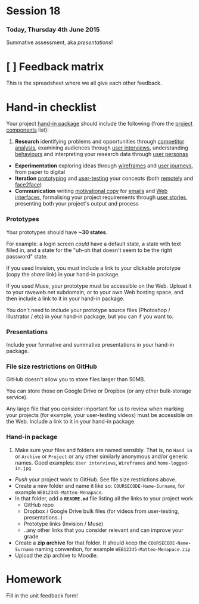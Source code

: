# Session 18	

### Today, Thursday 4th June 2015

Summative assessment, aka *presentations*!


# [ ] Feedback matrix

This is the spreadsheet where we all give each other feedback.

# Hand-in checklist

Your project [hand-in package](#hand-in-package) should include the following (from the [project components](../README.md#components) list):

1. **Research** identifying problems and opportunities through [competitor analysis](session-02.md#competitor-analysis), examining audiences through [user interviews](session-03.md#user-interviews), understanding [behaviours](session-14.md#designing-behaviours) and interpreting your research data through [user personas](session-04.md#user-personas) 
* **Experimentation** exploring ideas through [wireframes](session-05.md#wireframing) and [user journeys](session-06.md#user-journeys), from paper to digital
* **Iteration** [prototyping](session-13.md#rapid-prototyping) and [user-testing](session-15.md#user-testing-preparation) your concepts (both [remotely](session-07.md#usability-testing) and [face2face](session-15.md#let-them-in-))
* **Communication** writing [motivational copy](session-10.md#your-turn) for [emails](session-11.md#engagement-email) and [Web interfaces](session-10.md#2-hack-your-interface-copy), formalising your project requirements through [user stories](session-13.md#your-stories), presenting both your project's output and process  

### Prototypes

Your prototypes should have **~30 states**. 
		
For example: a login screen *could* have a default state, a state with text filled in, and a state for the "uh-oh that doesn't seem to be the right password" state. 

If you used Invision, you must include a link to your clickable prototype (copy the *share* link) in your hand-in package.

If you used Muse, your prototype must be accessible on the Web. Upload it to your raveweb.net subdomain, or to your own Web hosting space, and then include a link to it in your hand-in package.

You don't need to include your prototype source files (Photoshop / Illustrator / etc) in your hand-in package, but you can if you want to.

### Presentations

Include your formative and summative presentations in your hand-in package.

### File size restrictions on GitHub

GitHub doesn't allow you to store files larger than 50MB. 

You can store those on Google Drive or Dropbox (or any other bulk-storage service). 

Any large file that you consider important for us to review when marking your projects (for example, your user-testing videos) must be accessible on the Web. Include a link to it in your hand-in package.	

### Hand-in package

1. Make sure your files and folders are named sensibly. That is, no `Hand in` or `Archive` or `Project` or any other similarly anonymous and/or generic names. Good examples: `User interviews`, `Wireframes` and `home-logged-in.jpg`
* *Push* your project work to GitHub. See file size restrictions above.
* Create a new folder and name it like so: `COURSECODE-Name-Surname`, for example `WEB12345-Matteo-Menapace`.
* In that folder, add a **`README.md`** file listing all the links to your project work
	* GitHub repo
	* Dropbox / Google Drive bulk files (for videos from user-testing, presentations..)
	* Prototype links (Invision / Muse)
	* ..any other links that you consider relevant and can improve your grade
* Create a **zip archive** for that folder. It should keep the `COURSECODE-Name-Surname` naming convention, for example `WEB12345-Matteo-Menapace.zip`
* Upload the zip archive to Moodle.



# Homework

Fill in the unit feedback form!